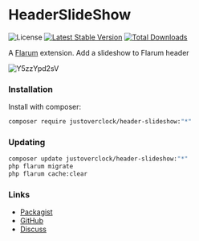 # HeaderSlideShow

![License](https://img.shields.io/badge/license-MIT-blue.svg) [![Latest Stable Version](https://img.shields.io/packagist/v/justoverclock/header-slideshow.svg)](https://packagist.org/packages/justoverclock/header-slideshow) [![Total Downloads](https://img.shields.io/packagist/dt/justoverclock/header-slideshow.svg)](https://packagist.org/packages/justoverclock/header-slideshow)

A [Flarum](http://flarum.org) extension. Add a slideshow to Flarum header

![Y5zzYpd2sV](https://user-images.githubusercontent.com/79002016/126041654-8005381f-ae01-4fd4-94b0-803380155044.gif)


### Installation

Install with composer:

```sh
composer require justoverclock/header-slideshow:"*"
```

### Updating

```sh
composer update justoverclock/header-slideshow:"*"
php flarum migrate
php flarum cache:clear
```

### Links

- [Packagist](https://packagist.org/packages/justoverclock/header-slideshow)
- [GitHub](https://github.com/justoverclock/header-slideshow)
- [Discuss](https://discuss.flarum.org/d/PUT_DISCUSS_SLUG_HERE)
